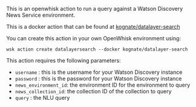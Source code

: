 This is an openwhisk action to run a query against 
a Watson Discovery News Service environment.

This is a docker action that can be found at
[kognate/datalayer-search](https://hub.docker.com/r/kognate/datalayer-search/)

You can create this action in your own OpenWhisk environment using:

`wsk action create datalayersearch --docker kognate/datalayer-search`

This action requires the following parameters:

  * `username` : this is the username for your Watson Discovery instance
  * `password` : this is the password for your Watson Discovery instance
  * `news_environment_id`: the environment ID for the environment to query
  * `news_collection_id`: the collection ID of the collection to query
  * `query` : the NLU query 
